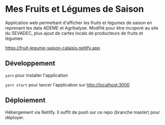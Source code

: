 # Mes Fruits et Légumes de Saison

Application web permettant d'afficher les fruits et légumes de saison en reprenant les data ADEME et Agribalyse.
Modifié pour être incoporé au site du SEVADEC, plus ajout de cartes locals de producteurs de fruits et légumes

https://fruit-legume-saison-calaisis.netlify.app

## Développement

`yarn` pour installer l'application

`yarn start` pour lancer l'application sur [http://localhost:3000](http://localhost:3000)

## Déploiement

Hébergement via Netlify. Il suffit de push sur ce repo (branche master) pour déployer.
